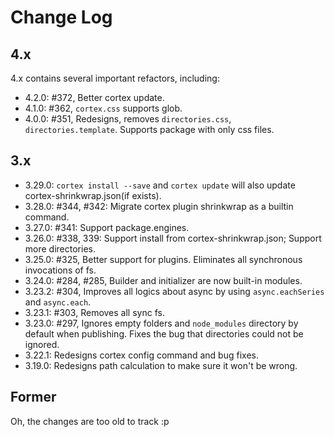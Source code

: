 # Change Log

## 4.x

4.x contains several important refactors, including:

<!-- - 4.1.0: Removes `config.server_mode`, and uses `fs.link` to the server root. -->
- 4.2.0: #372, Better cortex update.
- 4.1.0: #362, `cortex.css` supports glob.
- 4.0.0: #351, Redesigns, removes `directories.css`, `directories.template`. Supports package with only css files.

## 3.x

- 3.29.0: `cortex install --save` and `cortex update` will also update cortex-shrinkwrap.json(if exists).
- 3.28.0: #344, #342: Migrate cortex plugin shrinkwrap as a builtin command.
- 3.27.0: #341: Support package.engines.
- 3.26.0: #338, 339: Support install from cortex-shrinkwrap.json; Support more directories.
- 3.25.0: #325, Better support for plugins. Eliminates all synchronous invocations of fs.
- 3.24.0: #284, #285, Builder and initializer are now built-in modules.
- 3.23.2: #304, Improves all logics about async by using `async.eachSeries` and `async.each`.
- 3.23.1: #303, Removes all sync fs.
- 3.23.0: #297, Ignores empty folders and `node_modules` directory by default when publishing. Fixes the bug that directories could not be ignored.
- 3.22.1: Redesigns cortex config command and bug fixes.
- 3.19.0: Redesigns path calculation to make sure it won't be wrong.


## Former

Oh, the changes are too old to track :p

